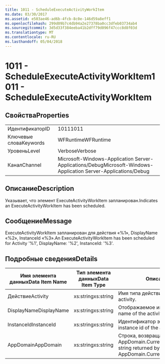 ```yaml
---
title: 1011 - ScheduleExecuteActivityWorkItem
ms.date: 03/30/2017
ms.assetid: e503ae46-ad6b-4fcb-8c0e-146d59a8eff1
ms.openlocfilehash: 299d09b7c4db94a2e27378ba0cc3dfeb03734ab4
ms.sourcegitcommit: 3d5d33f384eeba41b2dff79d096f47ccc8d8f03d
ms.translationtype: MT
ms.contentlocale: ru-RU
ms.lasthandoff: 05/04/2018
---
```

# <a name="1011---scheduleexecuteactivityworkitem"></a><span data-ttu-id="3cc72-102">1011 - ScheduleExecuteActivityWorkItem</span><span class="sxs-lookup"><span data-stu-id="3cc72-102">1011 - ScheduleExecuteActivityWorkItem</span></span>
## <a name="properties"></a><span data-ttu-id="3cc72-103">Свойства</span><span class="sxs-lookup"><span data-stu-id="3cc72-103">Properties</span></span>  
  
|||  
|-|-|  
|<span data-ttu-id="3cc72-104">Идентификатор</span><span class="sxs-lookup"><span data-stu-id="3cc72-104">ID</span></span>|<span data-ttu-id="3cc72-105">1011</span><span class="sxs-lookup"><span data-stu-id="3cc72-105">1011</span></span>|  
|<span data-ttu-id="3cc72-106">Ключевые слова</span><span class="sxs-lookup"><span data-stu-id="3cc72-106">Keywords</span></span>|<span data-ttu-id="3cc72-107">WFRuntime</span><span class="sxs-lookup"><span data-stu-id="3cc72-107">WFRuntime</span></span>|  
|<span data-ttu-id="3cc72-108">Уровень</span><span class="sxs-lookup"><span data-stu-id="3cc72-108">Level</span></span>|<span data-ttu-id="3cc72-109">Verbose</span><span class="sxs-lookup"><span data-stu-id="3cc72-109">Verbose</span></span>|  
|<span data-ttu-id="3cc72-110">Канал</span><span class="sxs-lookup"><span data-stu-id="3cc72-110">Channel</span></span>|<span data-ttu-id="3cc72-111">Microsoft-Windows-Application Server-Applications/Debug</span><span class="sxs-lookup"><span data-stu-id="3cc72-111">Microsoft-Windows-Application Server-Applications/Debug</span></span>|  
  
## <a name="description"></a><span data-ttu-id="3cc72-112">Описание</span><span class="sxs-lookup"><span data-stu-id="3cc72-112">Description</span></span>  
 <span data-ttu-id="3cc72-113">Указывает, что элемент ExecuteActivityWorkItem запланирован.</span><span class="sxs-lookup"><span data-stu-id="3cc72-113">Indicates an ExecuteActivityWorkItem has been scheduled.</span></span>  
  
## <a name="message"></a><span data-ttu-id="3cc72-114">Сообщение</span><span class="sxs-lookup"><span data-stu-id="3cc72-114">Message</span></span>  
 <span data-ttu-id="3cc72-115">ExecuteActivityWorkItem запланирован для действия «%1», DisplayName «%2», InstanceId «%3».</span><span class="sxs-lookup"><span data-stu-id="3cc72-115">An ExecuteActivityWorkItem has been scheduled for Activity '%1', DisplayName: '%2', InstanceId: '%3'.</span></span>  
  
## <a name="details"></a><span data-ttu-id="3cc72-116">Подробные сведения</span><span class="sxs-lookup"><span data-stu-id="3cc72-116">Details</span></span>  
  
|<span data-ttu-id="3cc72-117">Имя элемента данных</span><span class="sxs-lookup"><span data-stu-id="3cc72-117">Data Item Name</span></span>|<span data-ttu-id="3cc72-118">Тип элемента данных</span><span class="sxs-lookup"><span data-stu-id="3cc72-118">Data Item Type</span></span>|<span data-ttu-id="3cc72-119">Описание</span><span class="sxs-lookup"><span data-stu-id="3cc72-119">Description</span></span>|  
|--------------------|--------------------|-----------------|  
|<span data-ttu-id="3cc72-120">Действие</span><span class="sxs-lookup"><span data-stu-id="3cc72-120">Activity</span></span>|<span data-ttu-id="3cc72-121">xs:string</span><span class="sxs-lookup"><span data-stu-id="3cc72-121">xs:string</span></span>|<span data-ttu-id="3cc72-122">Имя типа действия.</span><span class="sxs-lookup"><span data-stu-id="3cc72-122">The type name of the activity.</span></span>|  
|<span data-ttu-id="3cc72-123">DisplayName</span><span class="sxs-lookup"><span data-stu-id="3cc72-123">DisplayName</span></span>|<span data-ttu-id="3cc72-124">xs:string</span><span class="sxs-lookup"><span data-stu-id="3cc72-124">xs:string</span></span>|<span data-ttu-id="3cc72-125">Отображаемое имя действия.</span><span class="sxs-lookup"><span data-stu-id="3cc72-125">The display name of the activity.</span></span>|  
|<span data-ttu-id="3cc72-126">InstanceId</span><span class="sxs-lookup"><span data-stu-id="3cc72-126">InstanceId</span></span>|<span data-ttu-id="3cc72-127">xs:string</span><span class="sxs-lookup"><span data-stu-id="3cc72-127">xs:string</span></span>|<span data-ttu-id="3cc72-128">Идентификатор экземпляра действия.</span><span class="sxs-lookup"><span data-stu-id="3cc72-128">The instance id of the activity.</span></span>|  
|<span data-ttu-id="3cc72-129">AppDomain</span><span class="sxs-lookup"><span data-stu-id="3cc72-129">AppDomain</span></span>|<span data-ttu-id="3cc72-130">xs:string</span><span class="sxs-lookup"><span data-stu-id="3cc72-130">xs:string</span></span>|<span data-ttu-id="3cc72-131">Строка, возвращаемая AppDomain.CurrentDomain.FriendlyName.</span><span class="sxs-lookup"><span data-stu-id="3cc72-131">The string returned by AppDomain.CurrentDomain.FriendlyName.</span></span>|
